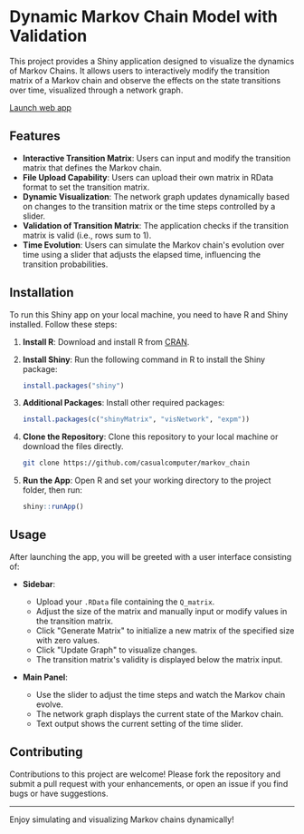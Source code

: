 
# Dynamic Markov Chain Model with Validation

This project provides a Shiny application designed to visualize the dynamics of Markov Chains. It allows users to interactively modify the transition matrix of a Markov chain and observe the effects on the state transitions over time, visualized through a network graph.

[Launch web app](https://creative-analytics.shinyapps.io/markov_chain/)

## Features

- **Interactive Transition Matrix**: Users can input and modify the transition matrix that defines the Markov chain.
- **File Upload Capability**: Users can upload their own matrix in RData format to set the transition matrix.
- **Dynamic Visualization**: The network graph updates dynamically based on changes to the transition matrix or the time steps controlled by a slider.
- **Validation of Transition Matrix**: The application checks if the transition matrix is valid (i.e., rows sum to 1).
- **Time Evolution**: Users can simulate the Markov chain's evolution over time using a slider that adjusts the elapsed time, influencing the transition probabilities.

## Installation

To run this Shiny app on your local machine, you need to have R and Shiny installed. Follow these steps:

1. **Install R**: Download and install R from [CRAN](https://cran.r-project.org/).
2. **Install Shiny**: Run the following command in R to install the Shiny package:

   ```R
   install.packages("shiny")
   ```

3. **Additional Packages**: Install other required packages:

   ```R
   install.packages(c("shinyMatrix", "visNetwork", "expm"))
   ```

4. **Clone the Repository**: Clone this repository to your local machine or download the files directly.

   ```bash
   git clone https://github.com/casualcomputer/markov_chain
   ```

5. **Run the App**: Open R and set your working directory to the project folder, then run:

   ```R
   shiny::runApp()
   ```

## Usage

After launching the app, you will be greeted with a user interface consisting of:

- **Sidebar**:
  - Upload your `.RData` file containing the `Q_matrix`.
  - Adjust the size of the matrix and manually input or modify values in the transition matrix.
  - Click "Generate Matrix" to initialize a new matrix of the specified size with zero values.
  - Click "Update Graph" to visualize changes.
  - The transition matrix's validity is displayed below the matrix input.

- **Main Panel**:
  - Use the slider to adjust the time steps and watch the Markov chain evolve.
  - The network graph displays the current state of the Markov chain.
  - Text output shows the current setting of the time slider.

## Contributing

Contributions to this project are welcome! Please fork the repository and submit a pull request with your enhancements, or open an issue if you find bugs or have suggestions.

---

Enjoy simulating and visualizing Markov chains dynamically!
